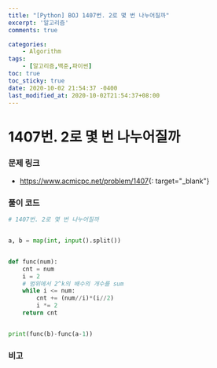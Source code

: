 ```yaml
---
title: "[Python] BOJ 1407번. 2로 몇 번 나누어질까"
excerpt: '알고리즘'
comments: true

categories:
    - Algorithm
tags:
    - [알고리즘,백준,파이썬]
toc: true
toc_sticky: true
date: 2020-10-02 21:54:37 -0400
last_modified_at: 2020-10-02T21:54:37+08:00
---
```


# 1407번. 2로 몇 번 나누어질까

### 문제 링크
- <https://www.acmicpc.net/problem/1407>{: target="\_blank"}

### 풀이 코드

```python
# 1407번. 2로 몇 번 나누어질까


a, b = map(int, input().split())


def func(num):
    cnt = num
    i = 2
    # 범위에서 2^k의 배수의 개수를 sum
    while i <= num:
        cnt += (num//i)*(i//2)
        i *= 2
    return cnt


print(func(b)-func(a-1))
```

### 비고